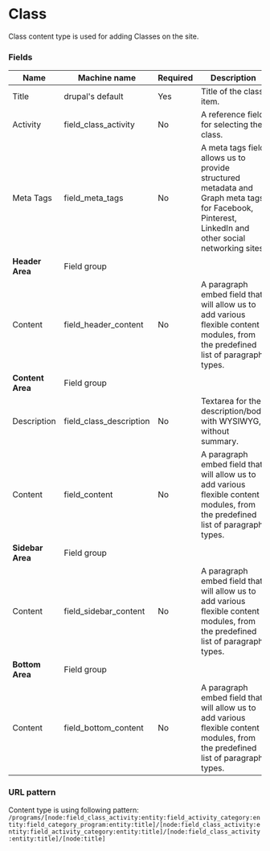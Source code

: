 # Class
Class content type is used for adding Classes on the site.

### Fields
| Name  | Machine name | Required | Description |
| ------------- | ------------- | ------------- | ------------- |
| Title  | drupal's default  | Yes | Title of the class item. |
| Activity  | field\_class_activity  | No | A reference field for selecting the class. |
| Meta Tags  | field\_meta_tags  | No | A meta tags field allows us to provide structured metadata and Graph meta tags for Facebook, Pinterest, LinkedIn and other social networking sites. |
| **Header Area** | Field group|||
| Content | field\_header_content | No | A paragraph embed field that will allow us to add various flexible content modules, from the predefined list of paragraph types. |
| **Content Area** | Field group|||
| Description | field\_class_description | No | Textarea for the description/body with WYSIWYG, without summary. |
| Content | field_content | No | A paragraph embed field that will allow us to add various flexible content modules, from the predefined list of paragraph types. |
| **Sidebar Area** | Field group |||
| Content | field\_sidebar_content | No | A paragraph embed field that will allow us to add various flexible content modules, from the predefined list of paragraph types. |
| **Bottom Area** | Field group|||
| Content | field\_bottom_content | No | A paragraph embed field that will allow us to add various flexible content modules, from the predefined list of paragraph types. |

### URL pattern
Content type is using following pattern:
`/programs/[node:field_class_activity:entity:field_activity_category:entity:field_category_program:entity:title]/[node:field_class_activity:entity:field_activity_category:entity:title]/[node:field_class_activity:entity:title]/[node:title]`
